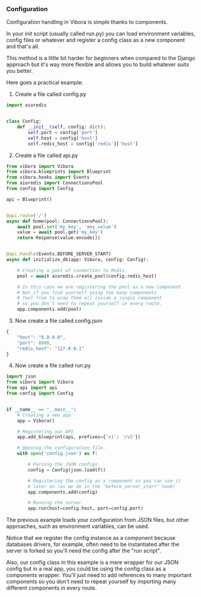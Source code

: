 ### Configuration

Configuration handling in Vibora is simple thanks to components.

In your init script (usually called run.py) you can load environment
variables, config files or whatever and register a
config class as a new component and that's all.

This method is a little bit harder for beginners when compared to the
Django approach but it's way more flexible and allows you to build
whatever suits you better.

Here goes a practical example:

1) Create a file called config.py
```py
import aioredis


class Config:
    def __init__(self, config: dict):
        self.port = config['port']
        self.host = config['host']
        self.redis_host = config['redis']['host']
```

2) Create a file called api.py
```py
from vibora import Vibora
from vibora.blueprints import Blueprint
from vibora.hooks import Events
from aioredis import ConnectionsPool
from config import Config

api = Blueprint()


@api.route('/')
async def home(pool: ConnectionsPool):
    await pool.set('my_key', 'any_value')
    value = await pool.get('my_key')
    return Response(value.encode())


@api.handle(Events.BEFORE_SERVER_START)
async def initialize_db(app: Vibora, config: Config):

    # Creating a pool of connection to Redis.
    pool = await aioredis.create_pool(config.redis_host)

    # In this case we are registering the pool as a new component
    # but if you find yourself using too many components
    # feel free to wrap them all inside a single component
    # so you don't need to repeat yourself in every route.
    app.components.add(pool)
```

3) Now create a file called config.json
```js
{
    "host": "0.0.0.0",
    "port": 8000,
    "redis_host": "127.0.0.1"
}
```

4) Now create a file called run.py

```py
import json
from vibora import Vibora
from api import api
from config import Config


if __name__ == "__main__":
    # Creating a new app
    app = Vibora()

    # Registering our API
    app.add_blueprint(api, prefixes={'v1': '/v1'})

    # Opening the configuration file.
    with open('config.json') as f:

        # Parsing the JSON configs.
        config = Config(json.load(f))

        # Registering the config as a component so you can use it
        # later on (as we do in the "before_server_start" hook)
        app.components.add(config)

        # Running the server.
        app.run(host=config.host, port=config.port)
```

The previous example loads your configuration from JSON files, but
other approaches, such as environment variables, can be used.

Notice that we register the config instance as a component because
databases drivers, for example, often need to be instantiated
after the server is forked so you'll need the config after
the "run script".

Also, our config class in this example is a mere wrapper for our JSON
config but in a real app, you could be using the config class as
a components wrapper. You'll just need to add references to many
important components so you don't need to repeat yourself by
importing many different components in every route.
